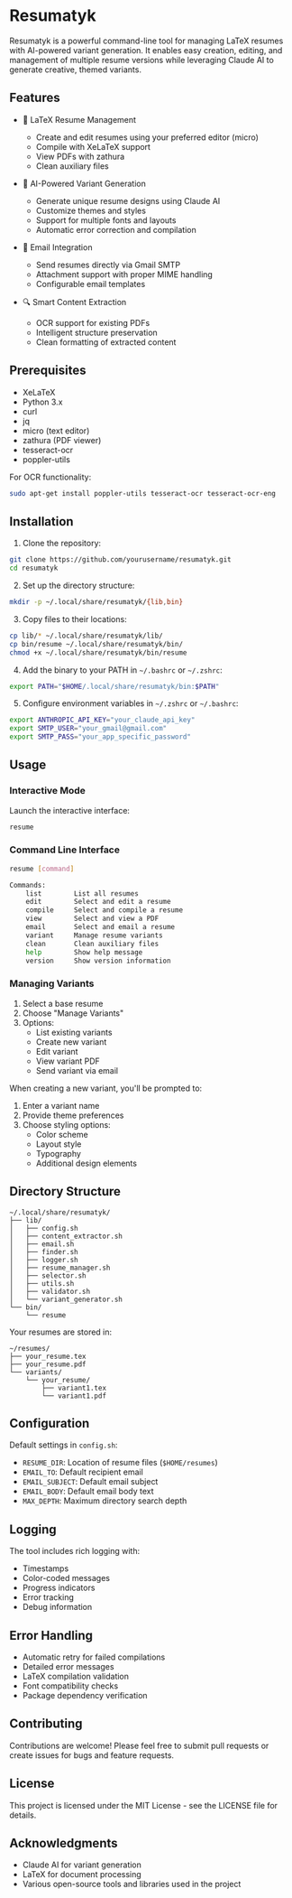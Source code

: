 # Resumatyk

Resumatyk is a powerful command-line tool for managing LaTeX resumes with AI-powered variant generation. It enables easy creation, editing, and management of multiple resume versions while leveraging Claude AI to generate creative, themed variants.

## Features

- 📝 LaTeX Resume Management
  - Create and edit resumes using your preferred editor (micro)
  - Compile with XeLaTeX support
  - View PDFs with zathura
  - Clean auxiliary files

- 🎨 AI-Powered Variant Generation
  - Generate unique resume designs using Claude AI
  - Customize themes and styles
  - Support for multiple fonts and layouts
  - Automatic error correction and compilation

- 📧 Email Integration
  - Send resumes directly via Gmail SMTP
  - Attachment support with proper MIME handling
  - Configurable email templates

- 🔍 Smart Content Extraction
  - OCR support for existing PDFs
  - Intelligent structure preservation
  - Clean formatting of extracted content

## Prerequisites

- XeLaTeX
- Python 3.x
- curl
- jq
- micro (text editor)
- zathura (PDF viewer)
- tesseract-ocr
- poppler-utils

For OCR functionality:
```bash
sudo apt-get install poppler-utils tesseract-ocr tesseract-ocr-eng
```

## Installation

1. Clone the repository:
```bash
git clone https://github.com/yourusername/resumatyk.git
cd resumatyk
```

2. Set up the directory structure:
```bash
mkdir -p ~/.local/share/resumatyk/{lib,bin}
```

3. Copy files to their locations:
```bash
cp lib/* ~/.local/share/resumatyk/lib/
cp bin/resume ~/.local/share/resumatyk/bin/
chmod +x ~/.local/share/resumatyk/bin/resume
```

4. Add the binary to your PATH in `~/.bashrc` or `~/.zshrc`:
```bash
export PATH="$HOME/.local/share/resumatyk/bin:$PATH"
```

5. Configure environment variables in `~/.zshrc` or `~/.bashrc`:
```bash
export ANTHROPIC_API_KEY="your_claude_api_key"
export SMTP_USER="your_gmail@gmail.com"
export SMTP_PASS="your_app_specific_password"
```

## Usage

### Interactive Mode

Launch the interactive interface:
```bash
resume
```

### Command Line Interface

```bash
resume [command]

Commands:
    list        List all resumes
    edit        Select and edit a resume
    compile     Select and compile a resume
    view        Select and view a PDF
    email       Select and email a resume
    variant     Manage resume variants
    clean       Clean auxiliary files
    help        Show help message
    version     Show version information
```

### Managing Variants

1. Select a base resume
2. Choose "Manage Variants"
3. Options:
   - List existing variants
   - Create new variant
   - Edit variant
   - View variant PDF
   - Send variant via email

When creating a new variant, you'll be prompted to:
1. Enter a variant name
2. Provide theme preferences
3. Choose styling options:
   - Color scheme
   - Layout style
   - Typography
   - Additional design elements

## Directory Structure

```
~/.local/share/resumatyk/
├── lib/
│   ├── config.sh
│   ├── content_extractor.sh
│   ├── email.sh
│   ├── finder.sh
│   ├── logger.sh
│   ├── resume_manager.sh
│   ├── selector.sh
│   ├── utils.sh
│   ├── validator.sh
│   └── variant_generator.sh
└── bin/
    └── resume
```

Your resumes are stored in:
```
~/resumes/
├── your_resume.tex
├── your_resume.pdf
└── variants/
    └── your_resume/
        ├── variant1.tex
        └── variant1.pdf
```

## Configuration

Default settings in `config.sh`:
- `RESUME_DIR`: Location of resume files (`$HOME/resumes`)
- `EMAIL_TO`: Default recipient email
- `EMAIL_SUBJECT`: Default email subject
- `EMAIL_BODY`: Default email body text
- `MAX_DEPTH`: Maximum directory search depth

## Logging

The tool includes rich logging with:
- Timestamps
- Color-coded messages
- Progress indicators
- Error tracking
- Debug information

## Error Handling

- Automatic retry for failed compilations
- Detailed error messages
- LaTeX compilation validation
- Font compatibility checks
- Package dependency verification

## Contributing

Contributions are welcome! Please feel free to submit pull requests or create issues for bugs and feature requests.

## License

This project is licensed under the MIT License - see the LICENSE file for details.

## Acknowledgments

- Claude AI for variant generation
- LaTeX for document processing
- Various open-source tools and libraries used in the project
